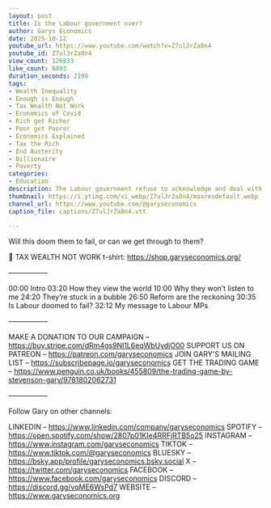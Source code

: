 ```yaml
---
layout: post
title: Is the Labour government over?
author: Garys Economics
date: 2025-10-12
youtube_url: https://www.youtube.com/watch?v=Z7ulJrZa8n4
youtube_id: Z7ulJrZa8n4
view_count: 126833
like_count: 6893
duration_seconds: 2199
tags:
- Wealth Inequality
- Enough is Enough
- Tax Wealth Not Work
- Economics of Covid
- Rich get Richer
- Poor get Poorer
- Economics Explained
- Tax the Rich
- End Austerity
- Billionaire
- Poverty
categories:
- Education
description: The Labour government refuse to acknowledge and deal with the rising tide of inequality in the UK.
thumbnail: https://i.ytimg.com/vi_webp/Z7ulJrZa8n4/maxresdefault.webp
channel_url: https://www.youtube.com/@garyseconomics
caption_file: captions/Z7ulJrZa8n4.vtt

---
```


Will this doom them to fail, or can we get through to them?

👕 TAX WEALTH NOT WORK t-shirt: https://shop.garyseconomics.org/

–––––––––––

00:00 Intro 
03:20 How they view the world
10:00 Why they won’t listen to me
24:20 They’re stuck in a bubble
26:50 Reform are the reckoning
30:35 Is Labour doomed to fail?
32:12 My message to Labour MPs


–––––––––––

MAKE A DONATION TO OUR CAMPAIGN – https://buy.stripe.com/dRm4gs9Nl1L6eqWbUydjO00
SUPPORT US ON PATREON – https://patreon.com/garyseconomics
JOIN GARY'S MAILING LIST – https://subscribepage.io/garyseconomics
GET THE TRADING GAME – https://www.penguin.co.uk/books/455809/the-trading-game-by-stevenson-gary/9781802062731 

–––––––––––

Follow Gary on other channels:

LINKEDIN – https://www.linkedin.com/company/garyseconomics
SPOTIFY – https://open.spotify.com/show/2807p01KIe4RRFjRTB5o25
INSTAGRAM – https://www.instagram.com/garyseconomics
TIKTOK – https://www.tiktok.com/@garyseconomics
BLUESKY – https://bsky.app/profile/garyseconomics.bsky.social
X – https://twitter.com/garyseconomics
FACEBOOK – https://www.facebook.com/garyseconomics
DISCORD – https://discord.gg/vqME6WsPd7
WEBSITE – https://www.garyseconomics.org
